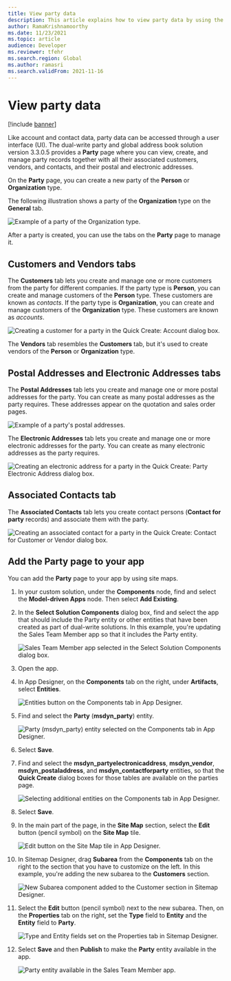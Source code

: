 ```yaml
---
title: View party data
description: This article explains how to view party data by using the Party page.
author: RamaKrishnamoorthy 
ms.date: 11/23/2021
ms.topic: article
audience: Developer
ms.reviewer: tfehr
ms.search.region: Global
ms.author: ramasri
ms.search.validFrom: 2021-11-16
---
```


# View party data

[!include [banner](../../includes/banner.md)]



Like account and contact data, party data can be accessed through a user interface (UI). The dual-write party and global address book solution version 3.3.0.5 provides a **Party** page where you can view, create, and manage party records together with all their associated customers, vendors, and contacts, and their postal and electronic addresses.

On the **Party** page, you can create a new party of the **Person** or **Organization** type.

The following illustration shows a party of the **Organization** type on the **General** tab.

![Example of a party of the Organization type.](media/ViewParty_Image1.PNG)

After a party is created, you can use the tabs on the **Party** page to manage it.

## Customers and Vendors tabs

The **Customers** tab lets you create and manage one or more customers from the party for different companies. If the party type is **Person**, you can create and manage customers of the **Person** type. These customers are known as *contacts*. If the party type is **Organization**, you can create and manage customers of the **Organization** type. These customers are known as *accounts*. 

![Creating a customer for a party in the Quick Create: Account dialog box.](media/ViewParty_Image2.PNG)

The **Vendors** tab resembles the **Customers** tab, but it's used to create vendors of the **Person** or **Organization** type.

## Postal Addresses and Electronic Addresses tabs

The **Postal Addresses** tab lets you create and manage one or more postal addresses for the party. You can create as many postal addresses as the party requires. These addresses appear on the quotation and sales order pages.

![Example of a party's postal addresses.](media/ViewParty_Image3.PNG)

The **Electronic Addresses** tab lets you create and manage one or more electronic addresses for the party. You can create as many electronic addresses as the party requires.

![Creating an electronic address for a party in the Quick Create: Party Electronic Address dialog box.](media/ViewParty_Image4.PNG)

## Associated Contacts tab

The **Associated Contacts** tab lets you create contact persons (**Contact for party** records) and associate them with the party.

![Creating an associated contact for a party in the Quick Create: Contact for Customer or Vendor dialog box.](media/ViewParty_Image5.PNG)

## Add the Party page to your app

You can add the **Party** page to your app by using site maps.

1. In your custom solution, under the **Components** node, find and select the **Model-driven Apps** node. Then select **Add Existing**.
2. In the **Select Solution Components** dialog box, find and select the app that should include the Party entity or other entities that have been created as part of dual-write solutions. In this example, you're updating the Sales Team Member app so that it includes the Party entity.

    ![Sales Team Member app selected in the Select Solution Components dialog box.](media/ViewParty_Image6.png)

3. Open the app.
4. In App Designer, on the **Components** tab on the right, under **Artifacts**, select **Entities**.

    ![Entities button on the Components tab in App Designer.](media/ViewParty_Image7.png)

5. Find and select the **Party** (**msdyn_party**) entity.

    ![Party (msdyn_party) entity selected on the Components tab in App Designer.](media/ViewParty_Image8.png)

6. Select **Save**.
7. Find and select the **msdyn_partyelectronicaddress**, **msdyn_vendor**, **msdyn_postaladdress**, and **msdyn_contactforparty** entities, so that the **Quick Create** dialog boxes for those tables are available on the parties page.

    ![Selecting additional entities on the Components tab in App Designer.](media/ViewParty_Image13.PNG)

8. Select **Save**.
9. In the main part of the page, in the **Site Map** section, select the **Edit** button (pencil symbol) on the **Site Map** tile.

    ![Edit button on the Site Map tile in App Designer.](media/ViewParty_Image9.png)

10. In Sitemap Designer, drag **Subarea** from the **Components** tab on the right to the section that you have to customize on the left. In this example, you're adding the new subarea to the **Customers** section.

    ![New Subarea component added to the Customer section in Sitemap Designer.](media/ViewParty_Image10.png)

11. Select the **Edit** button (pencil symbol) next to the new subarea. Then, on the **Properties** tab on the right, set the **Type** field to **Entity** and the **Entity** field to **Party**.

    ![Type and Entity fields set on the Properties tab in Sitemap Designer.](media/ViewParty_Image11.png)

12. Select **Save** and then **Publish** to make the **Party** entity available in the app.

    ![Party entity available in the Sales Team Member app.](media/ViewParty_Image12.png)
